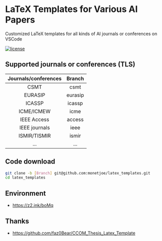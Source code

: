# LaTeX Templates for Various AI Papers
Customized LaTeX templates for all kinds of AI journals or conferences on VSCode

[![license](https://img.shields.io/github/license/monetjoe/latex_templates.svg)](./LICENSE)

## Supported journals or conferences (TLS)
| Journals/conferences | Branch  |
| :------------------: | :-----: |
|         CSMT         |  csmt   |
|       EURASIP        | eurasip |
|        ICASSP        | icassp  |
|      ICME/ICMEW      |  icme   |
|     IEEE Access      | access  |
|    IEEE journals     |  ieee   |
|     ISMIR/TISMIR     |  ismir  |
|         ...          |   ...   |

## Code download
```bash
git clone -b [Branch] git@github.com:monetjoe/latex_templates.git
cd latex_templates
```

## Environment
- <https://z2.ink/boMq>

## Thanks
- <https://github.com/faz0Bear/CCOM_Thesis_Latex_Template>